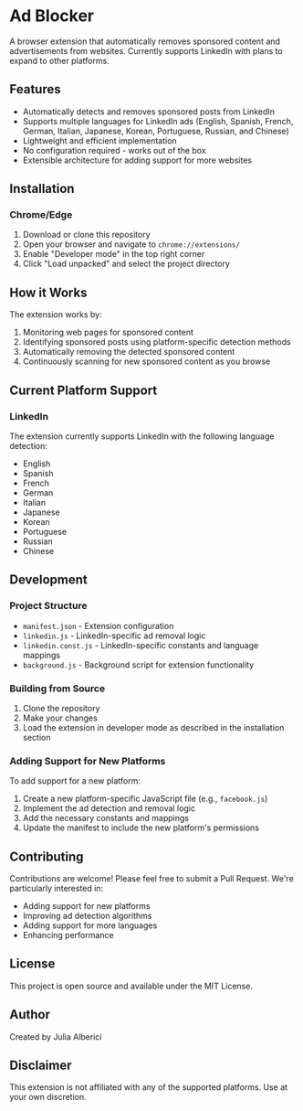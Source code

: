 # Ad Blocker

A browser extension that automatically removes sponsored content and advertisements from websites. Currently supports LinkedIn with plans to expand to other platforms.

## Features

- Automatically detects and removes sponsored posts from LinkedIn
- Supports multiple languages for LinkedIn ads (English, Spanish, French, German, Italian, Japanese, Korean, Portuguese, Russian, and Chinese)
- Lightweight and efficient implementation
- No configuration required - works out of the box
- Extensible architecture for adding support for more websites

## Installation

### Chrome/Edge
1. Download or clone this repository
2. Open your browser and navigate to `chrome://extensions/`
3. Enable "Developer mode" in the top right corner
4. Click "Load unpacked" and select the project directory

## How it Works

The extension works by:
1. Monitoring web pages for sponsored content
2. Identifying sponsored posts using platform-specific detection methods
3. Automatically removing the detected sponsored content
4. Continuously scanning for new sponsored content as you browse

## Current Platform Support

### LinkedIn
The extension currently supports LinkedIn with the following language detection:
- English
- Spanish
- French
- German
- Italian
- Japanese
- Korean
- Portuguese
- Russian
- Chinese

## Development

### Project Structure
- `manifest.json` - Extension configuration
- `linkedin.js` - LinkedIn-specific ad removal logic
- `linkedin.const.js` - LinkedIn-specific constants and language mappings
- `background.js` - Background script for extension functionality

### Building from Source
1. Clone the repository
2. Make your changes
3. Load the extension in developer mode as described in the installation section

### Adding Support for New Platforms
To add support for a new platform:
1. Create a new platform-specific JavaScript file (e.g., `facebook.js`)
2. Implement the ad detection and removal logic
3. Add the necessary constants and mappings
4. Update the manifest to include the new platform's permissions

## Contributing

Contributions are welcome! Please feel free to submit a Pull Request. We're particularly interested in:
- Adding support for new platforms
- Improving ad detection algorithms
- Adding support for more languages
- Enhancing performance

## License

This project is open source and available under the MIT License.

## Author

Created by Julia Alberici

## Disclaimer

This extension is not affiliated with any of the supported platforms. Use at your own discretion. 